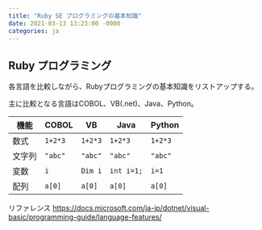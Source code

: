 ```yaml
---
title: "Ruby SE プログラミングの基本知識"
date: 2021-03-13 13:23:00 -0000
categories: ja
---
```


## Ruby プログラミング

各言語を比較しながら、Rubyプログラミングの基本知識をリストアップする。

主に比較となる言語はCOBOL、VB(.net)、Java、Python。


機能      | COBOL     | VB     | Java       | Python
---      | ---       | ---     | ---        | ---
数式     |  `1+2*3`  | `1+2*3` |   `1+2*3`  |  `1+2*3`   
文字列   |  `"abc"`  | `"abc"` |   `"abc"`  |  `"abc"`
変数     |  `i`      | `Dim i` |   `int i=1;`  |  `i=1`
配列     |  `a[0]`  | `a[0]`   |   `a[0]`  |  `a[0]`

リファレンス
https://docs.microsoft.com/ja-jp/dotnet/visual-basic/programming-guide/language-features/
